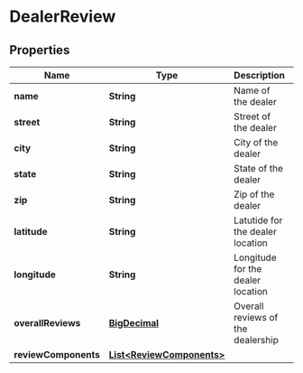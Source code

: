 
# DealerReview

## Properties
Name | Type | Description | Notes
------------ | ------------- | ------------- | -------------
**name** | **String** | Name of the dealer |  [optional]
**street** | **String** | Street of the dealer |  [optional]
**city** | **String** | City of the dealer |  [optional]
**state** | **String** | State of the dealer |  [optional]
**zip** | **String** | Zip of the dealer |  [optional]
**latitude** | **String** | Latutide for the dealer location |  [optional]
**longitude** | **String** | Longitude for the dealer location |  [optional]
**overallReviews** | [**BigDecimal**](BigDecimal.md) | Overall reviews of the dealership |  [optional]
**reviewComponents** | [**List&lt;ReviewComponents&gt;**](ReviewComponents.md) |  |  [optional]



